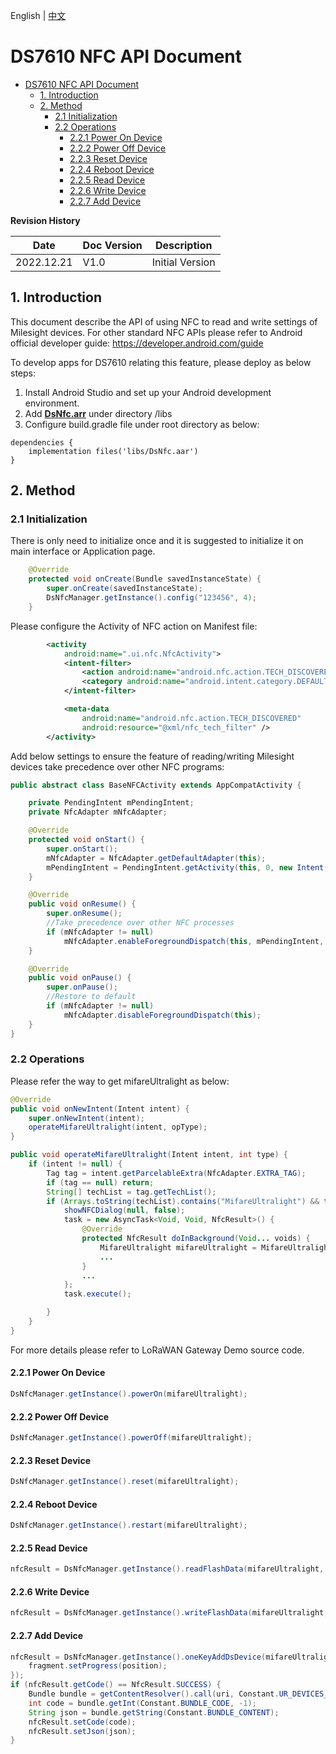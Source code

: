 
English | [中文](https://github.com/Milesight-IoT/DS7610-SDK/blob/main/Docs/DS7610%20NFC%E6%8E%A5%E5%8F%A3%E6%96%87%E6%A1%A3-v1.0.md)


# DS7610 NFC API Document


* [DS7610 NFC API Document](#ds7610-nfc-api-document)
   * [1. Introduction](#1-introduction)
   * [2. Method](#2-method)
      * [2.1 Initialization](#21-initialization)
      * [2.2 Operations](#22-operations)
         * [2.2.1 Power On Device](#221-power-on-device)
         * [2.2.2 Power Off Device](#222-power-off-device)
         * [2.2.3 Reset Device](#223-reset-device)
         * [2.2.4 Reboot Device](#224-reboot-device)
         * [2.2.5 Read Device](#225-read-device)
         * [2.2.6 Write Device](#226-write-device)
         * [2.2.7 Add Device](#227-add-device)

**Revision History**

| Date       | Doc Version | Description     |
| ---------- | ----------- | --------------- |
| 2022.12.21 | V1.0        | Initial Version |



## 1. Introduction

This document describe the API of using NFC to read and write settings of Milesight devices. For other standard NFC APIs please refer to Android official developer guide: https://developer.android.com/guide

To develop apps for DS7610 relating this feature, please deploy as below steps:

1. Install Android Studio and set up your Android development environment.
2. Add **[DsNfc.arr](https://github.com/Milesight-IoT/DS7610-SDK/tree/main/libs)** under directory /libs
3. Configure build.gradle file under root directory as below:

```
dependencies {
    implementation files('libs/DsNfc.aar')
}
```



## 2. Method

### 2.1 Initialization

There is only need to initialize once and it is suggested to initialize it on main interface or Application page.

```java
	@Override
    protected void onCreate(Bundle savedInstanceState) {
        super.onCreate(savedInstanceState);
        DsNfcManager.getInstance().config("123456", 4);
    }
```

Please configure the Activity of NFC action on Manifest file:

```xml
		<activity
            android:name=".ui.nfc.NfcActivity">
            <intent-filter>
                <action android:name="android.nfc.action.TECH_DISCOVERED" />
                <category android:name="android.intent.category.DEFAULT" />
            </intent-filter>

            <meta-data
                android:name="android.nfc.action.TECH_DISCOVERED"
                android:resource="@xml/nfc_tech_filter" />
        </activity>
```

Add below settings to ensure the feature of reading/writing Milesight devices take precedence over other NFC programs:

```java
public abstract class BaseNFCActivity extends AppCompatActivity {

    private PendingIntent mPendingIntent;
    private NfcAdapter mNfcAdapter;

    @Override
    protected void onStart() {
        super.onStart();
        mNfcAdapter = NfcAdapter.getDefaultAdapter(this);
        mPendingIntent = PendingIntent.getActivity(this, 0, new Intent(this, getClass()), 0);
    }

    @Override
    public void onResume() {
        super.onResume();
        //Take precedence over other NFC processes
        if (mNfcAdapter != null)
            mNfcAdapter.enableForegroundDispatch(this, mPendingIntent, null, null);
    }

    @Override
    public void onPause() {
        super.onPause();
        //Restore to default
        if (mNfcAdapter != null)
            mNfcAdapter.disableForegroundDispatch(this);
    }
}
```



### 2.2 Operations

Please refer the way to get mifareUltralight as below:

```java
@Override
public void onNewIntent(Intent intent) {
    super.onNewIntent(intent);
    operateMifareUltralight(intent, opType);
}

public void operateMifareUltralight(Intent intent, int type) {
    if (intent != null) {
        Tag tag = intent.getParcelableExtra(NfcAdapter.EXTRA_TAG);
        if (tag == null) return;
        String[] techList = tag.getTechList();
        if (Arrays.toString(techList).contains("MifareUltralight") && task == null) {
            showNFCDialog(null, false);
            task = new AsyncTask<Void, Void, NfcResult>() {
                @Override
                protected NfcResult doInBackground(Void... voids) {
                    MifareUltralight mifareUltralight = MifareUltralight.get(tag);
                    ...
                }
                ...
            };
            task.execute();

        }
    }
}
```

For more details please refer to LoRaWAN Gateway Demo source code.



#### 2.2.1 Power On Device

```java
DsNfcManager.getInstance().powerOn(mifareUltralight);
```

#### 2.2.2 Power Off Device

```java
DsNfcManager.getInstance().powerOff(mifareUltralight);
```

#### 2.2.3 Reset Device

```java
DsNfcManager.getInstance().reset(mifareUltralight);
```

#### 2.2.4 Reboot Device

```java
DsNfcManager.getInstance().restart(mifareUltralight);
```

#### 2.2.5 Read Device

```java
nfcResult = DsNfcManager.getInstance().readFlashData(mifareUltralight, position -> fragment.setProgress(position));
```

#### 2.2.6 Write Device

```java
nfcResult = DsNfcManager.getInstance().writeFlashData(mifareUltralight, lastBytes, JSON.toJSONString(modifyMap), position -> fragment.setProgress(position));
```

#### 2.2.7 Add Device

```java
nfcResult = DsNfcManager.getInstance().oneKeyAddDsDevice(mifareUltralight, profile, nfcInfo, position -> {
    fragment.setProgress(position);
});
if (nfcResult.getCode() == NfcResult.SUCCESS) {
    Bundle bundle = getContentResolver().call(uri, Constant.UR_DEVICES_ADD, nfcResult.getJson(), null);
    int code = bundle.getInt(Constant.BUNDLE_CODE, -1);
    String json = bundle.getString(Constant.BUNDLE_CONTENT);
    nfcResult.setCode(code);
    nfcResult.setJson(json);
}
```
